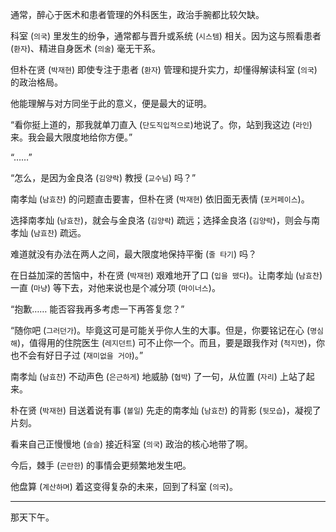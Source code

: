 通常，醉心于医术和患者管理的外科医生，政治手腕都比较欠缺。

科室 (`의국`) 里发生的纷争，通常都与晋升或系统 (`시스템`) 相关。因为这与照看患者 (`환자`)、精进自身医术 (`의술`) 毫无干系。

但朴在贤 (`박재현`) 即使专注于患者 (`환자`) 管理和提升实力，却懂得解读科室 (`의국`) 的政治格局。

他能理解与对方同坐于此的意义，便是最大的证明。

“看你挺上道的，那我就单刀直入 (`단도직입적으로`)地说了。你，站到我这边 (`라인`) 来。我会最大限度地给你方便。”

“……”

“怎么，是因为金良洛 (`김양락`) 教授 (`교수님`) 吗？”

南孝灿 (`남효찬`) 的问题直击要害，但朴在贤 (`박재현`) 依旧面无表情 (`포커페이스`)。

选择南孝灿 (`남효찬`)，就会与金良洛 (`김양락`) 疏远；选择金良洛 (`김양락`)，则会与南孝灿 (`남효찬`) 疏远。

难道就没有办法在两人之间，最大限度地保持平衡 (`줄 타기`) 吗？

在日益加深的苦恼中，朴在贤 (`박재현`) 艰难地开了口 (`입을 뗐다`)。让南孝灿 (`남효찬`) 一直 (`마냥`) 等下去，对他来说也是个减分项 (`마이너스`)。

“抱歉…… 能否容我再多考虑一下再答复您？”

“随你吧 (`그러던가`)。毕竟这可是可能关乎你人生的大事。但是，你要铭记在心 (`명심해`)，值得用的住院医生 (`레지던트`) 可不止你一个。而且，要是跟我作对 (`척지면`)，你也不会有好日子过 (`재미없을 거야`)。”

南孝灿 (`남효찬`) 不动声色 (`은근하게`) 地威胁 (`협박`) 了一句，从位置 (`자리`) 上站了起来。

朴在贤 (`박재현`) 目送着说有事 (`볼일`) 先走的南孝灿 (`남효찬`) 的背影 (`뒷모습`)，凝视了片刻。

看来自己正慢慢地 (`슬슬`) 接近科室 (`의국`) 政治的核心地带了啊。

今后，棘手 (`곤란한`) 的事情会更频繁地发生吧。

他盘算 (`계산하며`) 着这变得复杂的未来，回到了科室 (`의국`)。

* * *

那天下午。